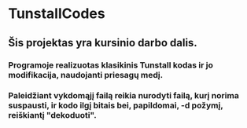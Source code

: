 # TunstallCodes

## Šis projektas yra kursinio darbo dalis.

### Programoje realizuotas klasikinis Tunstall kodas ir jo modifikacija, naudojanti priesagų medį.

### Paleidžiant vykdomąjį failą reikia nurodyti failą, kurį norima suspausti, ir kodo ilgį bitais bei, papildomai, -d požymį, reiškiantį "dekoduoti".
